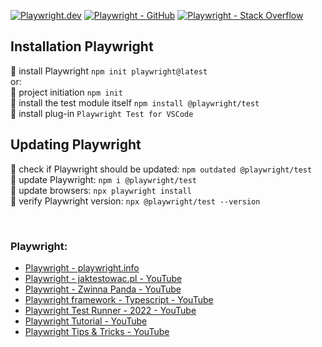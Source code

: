 [![Playwright.dev](https://img.shields.io/badge/Documentation-Playwright-1c8620.svg?logo=playwright)](https://playwright.dev/docs/intro)
[![Playwright - GitHub](https://img.shields.io/badge/GitHub-Playwright-1c8620.svg?logo=github)](https://github.com/microsoft/playwright/tree/main)
[![Playwright - Stack Overflow](https://img.shields.io/badge/stackoverflow-Playwright-e87922.svg?logo=stackoverflow)](https://stackoverflow.com/questions/tagged/playwright)

## Installation Playwright

:small_orange_diamond: install Playwright `npm init playwright@latest`  
or:  
:small_orange_diamond: project initiation `npm init`  
:small_orange_diamond: install the test module itself `npm install @playwright/test`  
:small_orange_diamond: install plug-in `Playwright Test for VSCode`

## Updating Playwright

:small_orange_diamond: check if Playwright should be updated: `npm outdated @playwright/test`  
:small_orange_diamond: update Playwright: `npm i @playwright/test`  
:small_orange_diamond: update browsers: `npx playwright install`  
:small_orange_diamond: verify Playwright version: `npx @playwright/test --version`

<br>

### Playwright:

- [Playwright - playwright.info](https://playwright.info/)
- [Playwright - jaktestowac.pl - YouTube](https://www.youtube.com/watch?v=JqEp2cjnzAo&list=PLfKhn9AcZ-cD2TCB__K7NP5XARaCzZYn7)
- [Playwright - Zwinna Panda - YouTube](https://www.youtube.com/watch?v=1-u5JWFWPgw&list=PLvFBbkSgL1u7Bco8ewGnWeZpjRH-bHC_7)
- [Playwright framework - Typescript - YouTube](https://www.youtube.com/watch?v=orWd3b6zqHI&list=PL699Xf-_ilW4FuazWjbnRm0PPCltz25pz)
- [Playwright Test Runner - 2022 - YouTube](https://www.youtube.com/watch?v=zY-IoTYcbWs&list=PL699Xf-_ilW7EyC6lMuU4jelKemmS6KgD)
- [Playwright Tutorial - YouTube](https://www.youtube.com/watch?v=bxvqsUKSWMk&list=PL-hNDoK1-od9MXsp90HfSXeCVMQiXYI6Z)
- [Playwright Tips & Tricks - YouTube](https://www.youtube.com/watch?v=fS-_87kmgCo&list=PLYDwWPRvXB8-Zw6wzPKs9ij1m-RMhfAx_)
